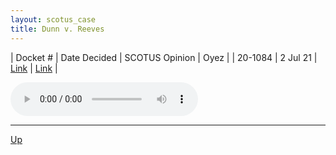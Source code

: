 ```yaml
---
layout: scotus_case
title: Dunn v. Reeves
---
```


| Docket # | Date Decided | SCOTUS Opinion | Oyez |
| 20-1084 | 2 Jul 21 | [Link](https://www.supremecourt.gov/opinions/20pdf/594us2r67_k537.pdf) | [Link](https://www.oyez.org/cases/2020/20-1084) |

<audio controls>
   <source src='./resources/20-1084.mp3' type='audio/mpeg'>
</audio>

<object data='./resources/20-1084.pdf' type='application/pdf'></object>

---

[Up](./README.md)